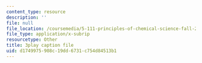 ```yaml
---
content_type: resource
description: ''
file: null
file_location: /coursemedia/5-111-principles-of-chemical-science-fall-2008/d1749975908c19dd6731c754d84513b1_llaa-iEYDLI.srt
file_type: application/x-subrip
resourcetype: Other
title: 3play caption file
uid: d1749975-908c-19dd-6731-c754d84513b1
---
```

